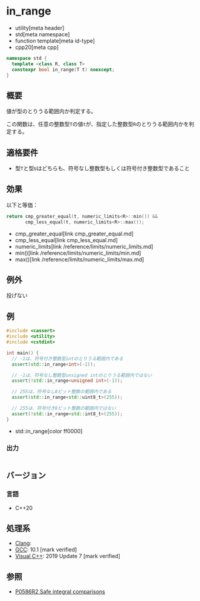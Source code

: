 # in_range
* utility[meta header]
* std[meta namespace]
* function template[meta id-type]
* cpp20[meta cpp]

```cpp
namespace std {
  template <class R, class T>
  constexpr bool in_range(T t) noexcept;
}
```

## 概要
値が型のとりうる範囲内か判定する。

この関数は、任意の整数型`T`の値`t`が、指定した整数型`R`のとりうる範囲内かを判定する。


## 適格要件
- 型`T`と型`U`はどちらも、符号なし整数型もしくは符号付き整数型であること


## 効果
以下と等価：

```cpp
return cmp_greater_equal(t, numeric_limits<R>::min()) &&
       cmp_less_equal(t, numeric_limits<R>::max());
```
* cmp_greater_equal[link cmp_greater_equal.md]
* cmp_less_equal[link cmp_less_equal.md]
* numeric_limits[link /reference/limits/numeric_limits.md]
* min()[link /reference/limits/numeric_limits/min.md]
* max()[link /reference/limits/numeric_limits/max.md]


## 例外
投げない


## 例
```cpp example
#include <cassert>
#include <utility>
#include <cstdint>

int main() {
  // -1は、符号付き整数型intのとりうる範囲内である
  assert(std::in_range<int>(-1));

  // -1は、符号なし整数型unsigned intのとりうる範囲内ではない
  assert(!std::in_range<unsigned int>(-1));

  // 255は、符号なし8ビット整数の範囲内である
  assert(std::in_range<std::uint8_t>(255));

  // 255は、符号付き8ビット整数の範囲内ではない
  assert(!std::in_range<std::int8_t>(255));
}
```
* std::in_range[color ff0000]

### 出力
```
```

## バージョン
### 言語
- C++20

## 処理系
- [Clang](/implementation.md#clang):
- [GCC](/implementation.md#gcc): 10.1 [mark verified]
- [Visual C++](/implementation.md#visual_cpp): 2019 Update 7 [mark verified]


## 参照
- [P0586R2 Safe integral comparisons](http://www.open-std.org/jtc1/sc22/wg21/docs/papers/2020/p0586r2.html)
